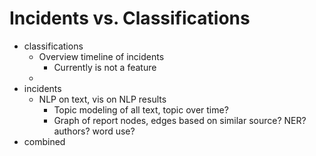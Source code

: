# Incidents vs. Classifications

* classifications
    * Overview timeline of incidents
        * Currently is not a feature
    * 
* incidents
    * NLP on text, vis on NLP results
        * Topic modeling of all text, topic over time?
        * Graph of report nodes, edges based on similar source? NER? authors? word use?
* combined
